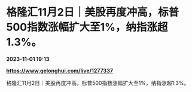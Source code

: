 # 格隆汇11月2日｜美股再度冲高，标普500指数涨幅扩大至1%，纳指涨超1.3%。

**2023-11-01 19:13**

**https://www.gelonghui.com/live/1277337**

格隆汇11月2日｜美股再度冲高，标普500指数涨幅扩大至1%，纳指涨超1.3%。